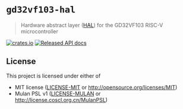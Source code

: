 # `gd32vf103-hal`

> Hardware abstract layer ([HAL]) for the GD32VF103 RISC-V microcontroller

[HAL]: https://crates.io/crates/embedded-hal

[![crates.io](https://img.shields.io/crates/v/gd32vf103-hal.svg)](https://crates.io/crates/gd32vf103-hal)
[![Released API docs](https://docs.rs/gd32vf103-hal/badge.svg)](https://docs.rs/gd32vf103-hal)

## License

This project is licensed under either of

- MIT license ([LICENSE-MIT](LICENSE-MIT) or http://opensource.org/licenses/MIT)
- Mulan PSL v1 ([LICENSE-MULAN](LICENSE-MULAN) or http://license.coscl.org.cn/MulanPSL)
